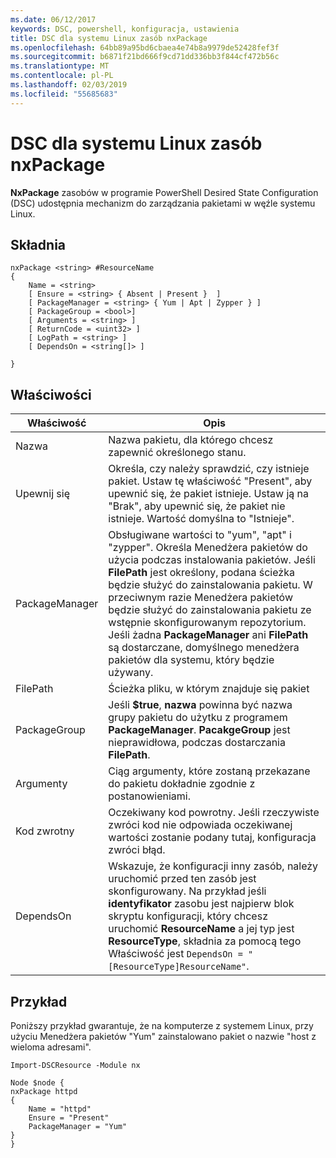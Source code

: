 ```yaml
---
ms.date: 06/12/2017
keywords: DSC, powershell, konfiguracja, ustawienia
title: DSC dla systemu Linux zasób nxPackage
ms.openlocfilehash: 64bb89a95bd6cbaea4e74b8a9979de52428fef3f
ms.sourcegitcommit: b6871f21bd666f9cd71dd336bb3f844cf472b56c
ms.translationtype: MT
ms.contentlocale: pl-PL
ms.lasthandoff: 02/03/2019
ms.locfileid: "55685683"
---
```

# <a name="dsc-for-linux-nxpackage-resource"></a>DSC dla systemu Linux zasób nxPackage

**NxPackage** zasobów w programie PowerShell Desired State Configuration (DSC) udostępnia mechanizm do zarządzania pakietami w węźle systemu Linux.

## <a name="syntax"></a>Składnia

```
nxPackage <string> #ResourceName
{
    Name = <string>
    [ Ensure = <string> { Absent | Present }  ]
    [ PackageManager = <string> { Yum | Apt | Zypper } ]
    [ PackageGroup = <bool>]
    [ Arguments = <string> ]
    [ ReturnCode = <uint32> ]
    [ LogPath = <string> ]
    [ DependsOn = <string[]> ]

}
```

## <a name="properties"></a>Właściwości

|  Właściwość |  Opis |
|---|---|
| Nazwa| Nazwa pakietu, dla którego chcesz zapewnić określonego stanu.|
| Upewnij się| Określa, czy należy sprawdzić, czy istnieje pakiet. Ustaw tę właściwość "Present", aby upewnić się, że pakiet istnieje. Ustaw ją na "Brak", aby upewnić się, że pakiet nie istnieje. Wartość domyślna to "Istnieje".|
| PackageManager| Obsługiwane wartości to "yum", "apt" i "zypper". Określa Menedżera pakietów do użycia podczas instalowania pakietów. Jeśli **FilePath** jest określony, podana ścieżka będzie służyć do zainstalowania pakietu. W przeciwnym razie Menedżera pakietów będzie służyć do zainstalowania pakietu ze wstępnie skonfigurowanym repozytorium. Jeśli żadna **PackageManager** ani **FilePath** są dostarczane, domyślnego menedżera pakietów dla systemu, który będzie używany.|
| FilePath| Ścieżka pliku, w którym znajduje się pakiet|
| PackageGroup| Jeśli **$true**, **nazwa** powinna być nazwa grupy pakietu do użytku z programem **PackageManager**. **PacakgeGroup** jest nieprawidłowa, podczas dostarczania **FilePath**.|
| Argumenty| Ciąg argumenty, które zostaną przekazane do pakietu dokładnie zgodnie z postanowieniami.|
| Kod zwrotny| Oczekiwany kod powrotny. Jeśli rzeczywiste zwróci kod nie odpowiada oczekiwanej wartości zostanie podany tutaj, konfiguracja zwróci błąd.|
| DependsOn | Wskazuje, że konfiguracji inny zasób, należy uruchomić przed ten zasób jest skonfigurowany. Na przykład jeśli **identyfikator** zasobu jest najpierw blok skryptu konfiguracji, który chcesz uruchomić **ResourceName** a jej typ jest **ResourceType**, składnia za pomocą tego Właściwość jest `DependsOn = "[ResourceType]ResourceName"`.|

## <a name="example"></a>Przykład

Poniższy przykład gwarantuje, że na komputerze z systemem Linux, przy użyciu Menedżera pakietów "Yum" zainstalowano pakiet o nazwie "host z wieloma adresami".

```
Import-DSCResource -Module nx

Node $node {
nxPackage httpd
{
    Name = "httpd"
    Ensure = "Present"
    PackageManager = "Yum"
}
}
```